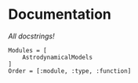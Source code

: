 # Documentation
_All docstrings!_

```@autodocs
Modules = [
    AstrodynamicalModels
]
Order = [:module, :type, :function]
```